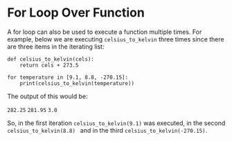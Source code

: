 # For Loop Over Function

A for loop can also be used to execute a function multiple times. For example, below we are executing ```celsius_to_kelvin``` three times since there are three items in the iterating list:

```
def celsius_to_kelvin(cels):
    return cels + 273.5

for temperature in [9.1, 8.8, -270.15]:
    print(celsius_to_kelvin(temperature))
```

The output of this would be:

```282.25```
```281.95```
```3.0```

So, in the first iteration ```celsius_to_kelvin(9.1)``` was executed, in the second ```celsius_to_kelvin(8.8) ``` and in the third ```celsius_to_kelvin(-270.15)```.
